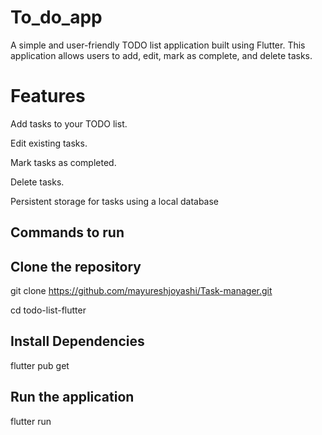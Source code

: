 # To_do_app

A simple and user-friendly TODO list application built using Flutter. This application allows users to add, edit, mark as complete, and delete tasks.

# Features

Add tasks to your TODO list.


Edit existing tasks.


Mark tasks as completed.


Delete tasks.


Persistent storage for tasks using a local database 

## Commands to run 

## Clone the repository

git clone https://github.com/mayureshjoyashi/Task-manager.git

cd todo-list-flutter




## Install Dependencies

flutter pub get





## Run the application

flutter run




